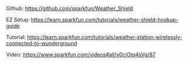 Github:
https://github.com/sparkfun/Weather_Shield

EZ Setup:
https://learn.sparkfun.com/tutorials/weather-shield-hookup-guide

Tutorial:
https://learn.sparkfun.com/tutorials/weather-station-wirelessly-connected-to-wunderground

Video:
https://www.sparkfun.com/videos#all/y0cjOtq4sVg/87